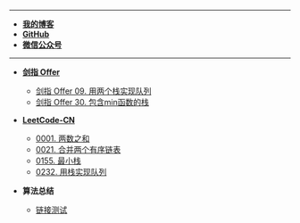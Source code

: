 <!-- docs/_sidebar.md -->
---
- [**我的博客**](https://www.cnblogs.com/kphang/)
- [**GitHub**](https://github.com/KpiHang)
- [**微信公众号**](xxx)

---
- [**剑指 Offer**](./%E8%A7%A3%E9%A2%98%E7%9B%AE%E5%BD%95.md)
  - [剑指 Offer 09. 用两个栈实现队列](notes/剑指Offer/剑指Offer09-用两个栈实现队列.md)
  - [剑指 Offer 30. 包含min函数的栈](notes/剑指Offer/剑指Offer30-包含min函数的栈.md)



- [**LeetCode-CN**](./%E8%A7%A3%E9%A2%98%E7%9B%AE%E5%BD%95.md)

  - [0001. 两数之和](notes/1-两数之和.md)   
  - [0021. 合并两个有序链表](notes/21-合并两个有序链表.md)
  - [0155. 最小栈](notes/剑指Offer/剑指Offer30-包含min函数的栈.md)
  - [0232. 用栈实现队列](notes/232-%E7%94%A8%E6%A0%88%E5%AE%9E%E7%8E%B0%E9%98%9F%E5%88%97.md)


- **算法总结**
  - [链接测试](https://www.baidu.com/s?tn=44004473_22_oem_dg&ie=utf-8&wd=loadSidebar%3A%20%27summary.md%27%2C)